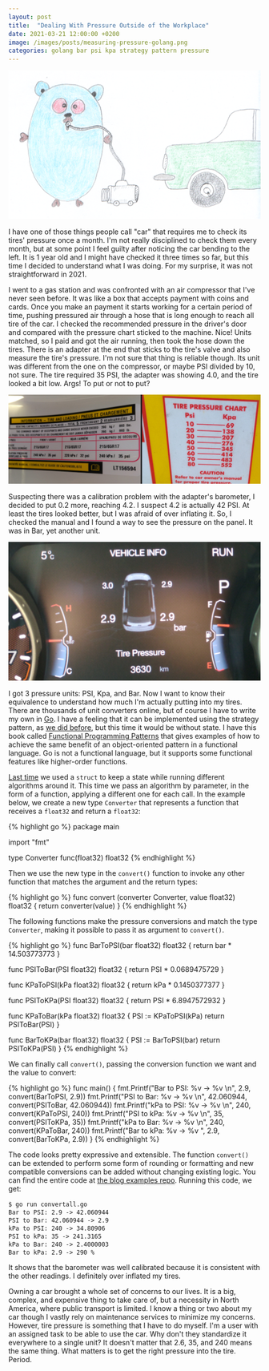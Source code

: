 ```yaml
---
layout: post
title:  "Dealing With Pressure Outside of the Workplace"
date: 2021-03-21 12:00:00 +0200
image: /images/posts/measuring-pressure-golang.png
categories: golang bar psi kpa strategy pattern pressure
---
```


![Air Compressor Gopher](/images/posts/measuring-pressure-golang.png)

I have one of those things people call "car" that requires me to check its tires' pressure once a month. I'm not really disciplined to check them every month, but at some point I feel guilty after noticing the car bending to the left. It is 1 year old and I might have checked it three times so far, but this time I decided to understand what I was doing. For my surprise, it was not straightforward in 2021.

<!-- more -->

I went to a gas station and was confronted with an air compressor that I've never seen before. It was like a box that accepts payment with coins and cards. Once you make an payment it starts working for a certain period of time, pushing pressured air through a hose that is long enough to reach all tire of the car. I checked the recommended pressure in the driver's door and compared with the pressure chart sticked to the machine. Nice! Units matched, so I paid and got the air running, then took the hose down the tires. There is an adapter at the end that sticks to the tire's valve and also measure the tire's pressure. I'm not sure that thing is reliable though. Its unit was different from the one on the compressor, or maybe PSI divided by 10, not sure. The tire required 35 PSI, the adapter was showing 4.0, and the tire looked a bit low. Args! To put or not to put?

![Units](/images/posts/stateless-strategy-pattern-2.jpg)

Suspecting there was a calibration problem with the adapter's barometer, I decided to put 0.2 more, reaching 4.2. I suspect 4.2 is actually 42 PSI. At least the tires looked better, but I was afraid of over inflating it. So, I checked the manual and I found a way to see the pressure on the panel. It was in Bar, yet another unit.

![Dashboard](/images/posts/stateless-strategy-pattern-1.jpg)

I got 3 pressure units: PSI, Kpa, and Bar. Now I want to know their equivalence to understand how much I'm actually putting into my tires. There are thousands of unit converters online, but of course I have to write my own in [Go](golang.org). I have a feeling that it can be implemented using the strategy pattern, as [we did before](/2021/02/golang-strategy-pattern.html), but this time it would be without state. I have this book called [Functional Programming Patterns](https://pragprog.com/titles/mbfpp/functional-programming-patterns-in-scala-and-clojure/) that gives examples of how to achieve the same benefit of an object-oriented pattern in a functional language. Go is not a functional language, but it supports some functional features like higher-order functions.

[Last time](/2021/02/golang-strategy-pattern.html) we used a `struct` to keep a state while running different algorithms around it. This time we pass an algorithm by parameter, in the form of a function, applying a different one for each call. In the example below, we create a new type `Converter` that represents a function that receives a `float32` and return a `float32`:

{% highlight go %}
package main

import "fmt"

type Converter func(float32) float32
{% endhighlight %}

Then we use the new type in the `convert()` function to invoke any other function that matches the argument and the return types:

{% highlight go %}
func convert (converter Converter, value float32) float32 {
	return converter(value)
}
{% endhighlight %}

The following functions make the pressure conversions and match the type `Converter`, making it possible to pass it as argument to `convert()`.

{% highlight go %}
func BarToPSI(bar float32) float32 {
	return bar * 14.503773773
}

func PSIToBar(PSI float32) float32 {
	return PSI * 0.0689475729
}

func KPaToPSI(kPa float32) float32 {
	return kPa * 0.1450377377
}

func PSIToKPa(PSI float32) float32 {
	return PSI * 6.8947572932
}

func KPaToBar(kPa float32) float32 {
	PSI := KPaToPSI(kPa)
	return PSIToBar(PSI)
}

func BarToKPa(bar float32) float32 {
	PSI := BarToPSI(bar)
	return PSIToKPa(PSI)
}
{% endhighlight %}

We can finally call `convert()`, passing the conversion function we want and the value to convert:

{% highlight go %}
func main() {
	fmt.Printf("Bar to PSI: %v -> %v \n", 2.9,       convert(BarToPSI, 2.9))
	fmt.Printf("PSI to Bar: %v -> %v \n", 42.060944, convert(PSIToBar, 42.060944))
	fmt.Printf("kPa to PSI: %v -> %v \n", 240,       convert(KPaToPSI, 240))
	fmt.Printf("PSI to kPa: %v -> %v \n", 35,        convert(PSIToKPa, 35))
	fmt.Printf("kPa to Bar: %v -> %v \n", 240,       convert(KPaToBar, 240))
	fmt.Printf("Bar to kPa: %v -> %v ", 2.9,         convert(BarToKPa, 2.9))
}
{% endhighlight %}

The code looks pretty expressive and extensible. The function `convert()` can be extended to perform some form of rounding or formatting and new compatible conversions can be added without changing existing logic. You can find the entire code at [the blog examples repo](https://github.com/htmfilho/blog-examples/tree/main/convertall). Running this code, we get:

```
$ go run convertall.go
Bar to PSI: 2.9 -> 42.060944 
PSI to Bar: 42.060944 -> 2.9 
kPa to PSI: 240 -> 34.80906 
PSI to kPa: 35 -> 241.3165 
kPa to Bar: 240 -> 2.4000003 
Bar to kPa: 2.9 -> 290 % 
```

It shows that the barometer was well calibrated because it is consistent with the other readings. I definitely over inflated my tires.

Owning a car brought a whole set of concerns to our lives. It is a big, complex, and expensive thing to take care of, but a necessity in North America, where public transport is limited. I know a thing or two about my car though I vastly rely on maintenance services to minimize my concerns. However, tire pressure is something that I have to do myself. I'm a user with an assigned task to be able to use the car. Why don't they standardize it everywhere to a single unit? It doesn't matter that 2.6, 35, and 240 means the same thing. What matters is to get the right pressure into the tire. Period.